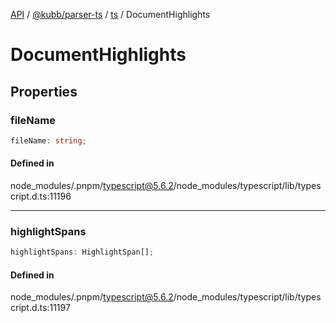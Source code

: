 [API](../../../../../packages.md) / [@kubb/parser-ts](../../../index.md) / [ts](../index.md) / DocumentHighlights

# DocumentHighlights

## Properties

### fileName

```ts
fileName: string;
```

#### Defined in

node\_modules/.pnpm/typescript@5.6.2/node\_modules/typescript/lib/typescript.d.ts:11196

***

### highlightSpans

```ts
highlightSpans: HighlightSpan[];
```

#### Defined in

node\_modules/.pnpm/typescript@5.6.2/node\_modules/typescript/lib/typescript.d.ts:11197
